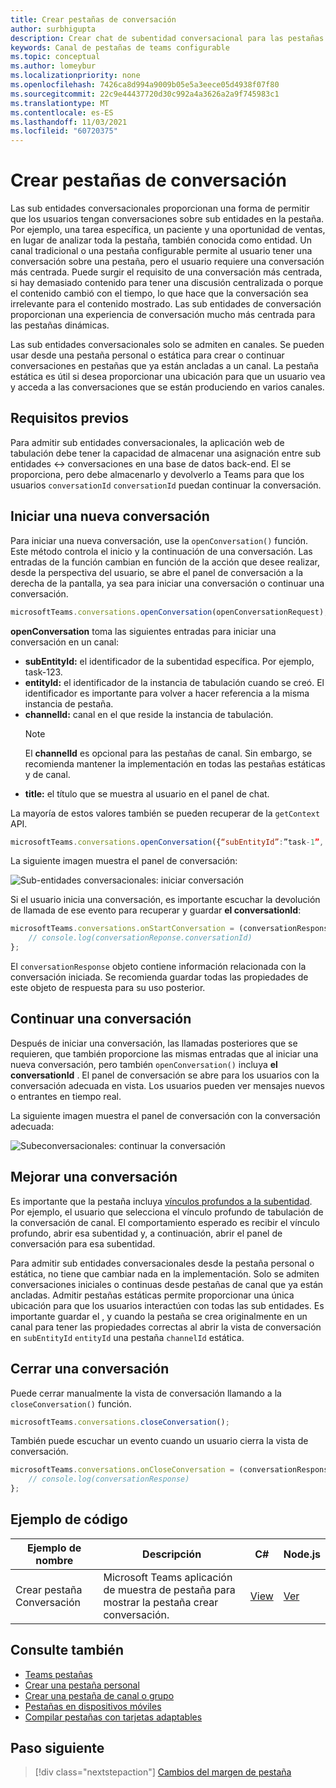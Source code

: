 ```yaml
---
title: Crear pestañas de conversación
author: surbhigupta
description: Crear chat de subentidad conversacional para las pestañas de canal
keywords: Canal de pestañas de teams configurable
ms.topic: conceptual
ms.author: lomeybur
ms.localizationpriority: none
ms.openlocfilehash: 7426ca8d994a9009b05e5a3eece05d4938f07f80
ms.sourcegitcommit: 22c9e44437720d30c992a4a3626a2a9f745983c1
ms.translationtype: MT
ms.contentlocale: es-ES
ms.lasthandoff: 11/03/2021
ms.locfileid: "60720375"
---
```

# <a name="create-conversational-tabs"></a>Crear pestañas de conversación

Las sub entidades conversacionales proporcionan una forma de permitir que los usuarios tengan conversaciones sobre sub entidades en la pestaña. Por ejemplo, una tarea específica, un paciente y una oportunidad de ventas, en lugar de analizar toda la pestaña, también conocida como entidad. Un canal tradicional o una pestaña configurable permite al usuario tener una conversación sobre una pestaña, pero el usuario requiere una conversación más centrada. Puede surgir el requisito de una conversación más centrada, si hay demasiado contenido para tener una discusión centralizada o porque el contenido cambió con el tiempo, lo que hace que la conversación sea irrelevante para el contenido mostrado. Las sub entidades de conversación proporcionan una experiencia de conversación mucho más centrada para las pestañas dinámicas.

Las sub entidades conversacionales solo se admiten en canales. Se pueden usar desde una pestaña personal o estática para crear o continuar conversaciones en pestañas que ya están ancladas a un canal. La pestaña estática es útil si desea proporcionar una ubicación para que un usuario vea y acceda a las conversaciones que se están produciendo en varios canales.

## <a name="prerequisites"></a>Requisitos previos

Para admitir sub entidades conversacionales, la aplicación web de tabulación debe tener la capacidad de almacenar una asignación entre sub entidades ↔ conversaciones en una base de datos back-end. El se proporciona, pero debe almacenarlo y devolverlo a Teams para que los usuarios `conversationId` `conversationId` puedan continuar la conversación.

## <a name="start-a-new-conversation"></a>Iniciar una nueva conversación

Para iniciar una nueva conversación, use la `openConversation()` función. Este método controla el inicio y la continuación de una conversación. Las entradas de la función cambian en función de la acción que desee realizar, desde la perspectiva del usuario, se abre el panel de conversación a la derecha de la pantalla, ya sea para iniciar una conversación o continuar una conversación.

``` javascript
microsoftTeams.conversations.openConversation(openConversationRequest);
```

**openConversation** toma las siguientes entradas para iniciar una conversación en un canal:

* **subEntityId:** el identificador de la subentidad específica. Por ejemplo, task-123.
* **entityId:** el identificador de la instancia de tabulación cuando se creó. El identificador es importante para volver a hacer referencia a la misma instancia de pestaña.
* **channelId:** canal en el que reside la instancia de tabulación.
   > [!NOTE]
   > El **channelId** es opcional para las pestañas de canal. Sin embargo, se recomienda mantener la implementación en todas las pestañas estáticas y de canal.
* **title:** el título que se muestra al usuario en el panel de chat.

La mayoría de estos valores también se pueden recuperar de la `getContext` API.

```javascript
microsoftTeams.conversations.openConversation({“subEntityId”:”task-1”, “entityId”: “tabInstanceId-1”, “channelId”: ”19:baa6e71f65b948d189bf5c892baa8e5a@thread.skype”, “title”: "Task Title”});
```

La siguiente imagen muestra el panel de conversación:

![Sub-entidades conversacionales: iniciar conversación](~/assets/images/tabs/conversational-subentities/start-conversation.png)

Si el usuario inicia una conversación, es importante escuchar la devolución de llamada de ese evento para recuperar y guardar **el conversationId**:

```javascript
microsoftTeams.conversations.onStartConversation = (conversationResponse) => {
    // console.log(conversationReponse.conversationId)
};
```

El `conversationResponse` objeto contiene información relacionada con la conversación iniciada. Se recomienda guardar todas las propiedades de este objeto de respuesta para su uso posterior.

## <a name="continue-a-conversation"></a>Continuar una conversación

Después de iniciar una conversación, las llamadas posteriores que se requieren, que también proporcione las mismas entradas que al iniciar una nueva conversación, pero también `openConversation()` incluya **el conversationId** [](#start-a-new-conversation). El panel de conversación se abre para los usuarios con la conversación adecuada en vista. Los usuarios pueden ver mensajes nuevos o entrantes en tiempo real.

La siguiente imagen muestra el panel de conversación con la conversación adecuada:

![Subeconversacionales: continuar la conversación](~/assets/images/tabs/conversational-subentities/continue-conversation.png)

## <a name="enhance-a-conversation"></a>Mejorar una conversación

Es importante que la pestaña incluya [vínculos profundos a la subentidad](~/concepts/build-and-test/deep-links.md). Por ejemplo, el usuario que selecciona el vínculo profundo de tabulación de la conversación de canal. El comportamiento esperado es recibir el vínculo profundo, abrir esa subentidad y, a continuación, abrir el panel de conversación para esa subentidad.

Para admitir sub entidades conversacionales desde la pestaña personal o estática, no tiene que cambiar nada en la implementación. Solo se admiten conversaciones iniciales o continuas desde pestañas de canal que ya están ancladas. Admitir pestañas estáticas permite proporcionar una única ubicación para que los usuarios interactúen con todas las sub entidades. Es importante guardar el , y cuando la pestaña se crea originalmente en un canal para tener las propiedades correctas al abrir la vista de conversación en `subEntityId` `entityId` una pestaña `channelId` estática.

## <a name="close-a-conversation"></a>Cerrar una conversación

Puede cerrar manualmente la vista de conversación llamando a la `closeConversation()` función.

```javascript
microsoftTeams.conversations.closeConversation();
```

También puede escuchar un evento cuando un usuario cierra la vista de conversación.

```javascript
microsoftTeams.conversations.onCloseConversation = (conversationResponse) => {
    // console.log(conversationResponse)
};
```

## <a name="code-sample"></a>Ejemplo de código

| Ejemplo de nombre | Descripción | C# |Node.js|
|-------------|-------------|------|----|
|Crear pestaña Conversación| Microsoft Teams aplicación de muestra de pestaña para mostrar la pestaña crear conversación. | [View](https://github.com/OfficeDev/Microsoft-Teams-Samples/tree/main/samples/tab-conversations/csharp) |  [Ver](https://github.com/OfficeDev/Microsoft-Teams-Samples/tree/main/samples/tab-conversations/nodejs) |

## <a name="see-also"></a>Consulte también

* [Teams pestañas](~/tabs/what-are-tabs.md)
* [Crear una pestaña personal](~/tabs/how-to/create-personal-tab.md)
* [Crear una pestaña de canal o grupo](~/tabs/how-to/create-channel-group-tab.md)
* [Pestañas en dispositivos móviles](~/tabs/design/tabs-mobile.md)
* [Compilar pestañas con tarjetas adaptables](~/tabs/how-to/build-adaptive-card-tabs.md)

## <a name="next-step"></a>Paso siguiente

> [!div class="nextstepaction"]
> [Cambios del margen de pestaña](~/resources/removing-tab-margins.md)
